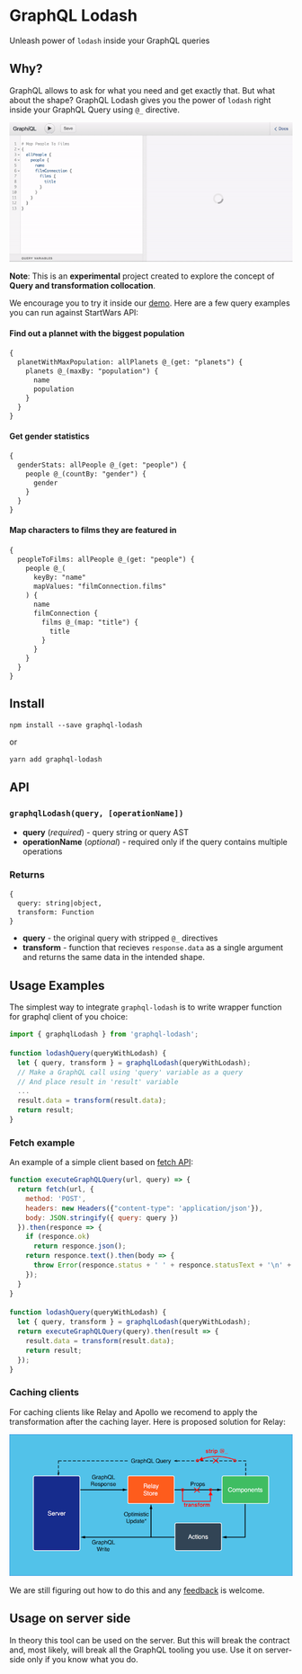 # GraphQL Lodash

Unleash power of `lodash` inside your GraphQL queries

## Why?
GraphQL allows to ask for what you need and get exactly that. But what about the shape?
GraphQL Lodash gives you the power of `lodash` right inside your GraphQL Query using `@_` directive.

![lodash usage gif](docs/lodash.gif)

**Note**: This is an **experimental** project created to explore the concept of **Query and transformation collocation**.

We encourage you to try it inside our [demo](https://apis.guru/graphql-lodash/). Here are a few query examples you can run against StartWars API:

#### Find out a plannet with the biggest population
```
{
  planetWithMaxPopulation: allPlanets @_(get: "planets") {
    planets @_(maxBy: "population") {
      name
      population
    }
  }
}
```
#### Get gender statistics
```
{
  genderStats: allPeople @_(get: "people") {
    people @_(countBy: "gender") {
      gender
    }
  }
}
```
#### Map characters to films they are featured in
```
{
  peopleToFilms: allPeople @_(get: "people") {
    people @_(
      keyBy: "name"
      mapValues: "filmConnection.films"
    ) {
      name
      filmConnection {
        films @_(map: "title") {
          title
        }
      }
    }
  }
}
```

## Install

    npm install --save graphql-lodash
or

    yarn add graphql-lodash

## API

### `graphqlLodash(query, [operationName])`

- **query** (_required_) - query string or query AST
- **operationName** (_optional_) - required only if the query contains multiple operations

### Returns
```
{
  query: string|object,
  transform: Function
}
```
- **query** - the original query with stripped `@_` directives
- **transform** - function that recieves `response.data` as a single argument and returns
the same data in the intended shape.



## Usage Examples

The simplest way to integrate `graphql-lodash` is to write wrapper function for graphql client of you choice:
```js
import { graphqlLodash } from 'graphql-lodash';

function lodashQuery(queryWithLodash) {
  let { query, transform } = graphqlLodash(queryWithLodash);
  // Make a GraphQL call using 'query' variable as a query
  // And place result in 'result' variable
  ...
  result.data = transform(result.data);
  return result;
}
```

### Fetch example
An example of a simple client based on [fetch API](https://developer.mozilla.org/en/docs/Web/API/Fetch_API):
```js
function executeGraphQLQuery(url, query) => {
  return fetch(url, {
    method: 'POST',
    headers: new Headers({"content-type": 'application/json'}),
    body: JSON.stringify({ query: query })
  }).then(responce => {
    if (responce.ok)
      return responce.json();
    return responce.text().then(body => {
      throw Error(responce.status + ' ' + responce.statusText + '\n' + body);
    });
  }
}

function lodashQuery(queryWithLodash) {
  let { query, transform } = graphqlLodash(queryWithLodash);
  return executeGraphQLQuery(query).then(result => {
    result.data = transform(result.data);
    return result;
  });
}
```

### Caching clients
For caching clients like Relay and Apollo we recomend to apply the transformation after the caching layer.
Here is proposed solution for Relay:

![Relay usage](docs/relay-architecture.png)

We are still figuring out how to do this and any [feedback](https://github.com/APIs-guru/graphql-lodash/issues/new) is welcome.

## Usage on server side

In theory this tool can be used on the server. But this will break the contract and, most likely,
will break all the GraphQL tooling you use. Use it on server-side only if you know what you do.
